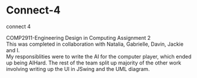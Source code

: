 # Connect-4
connect 4

COMP2911-Engineering Design in Computing Assignment 2  
This was completed in collaboration with Natalia, Gabrielle, Davin, Jackie and I.  
My responsiblities were to write the AI for the computer player, which ended up being AIHard. The rest of the team split up majority of
the other work involving writing up the UI in JSwing and the UML diagram.
